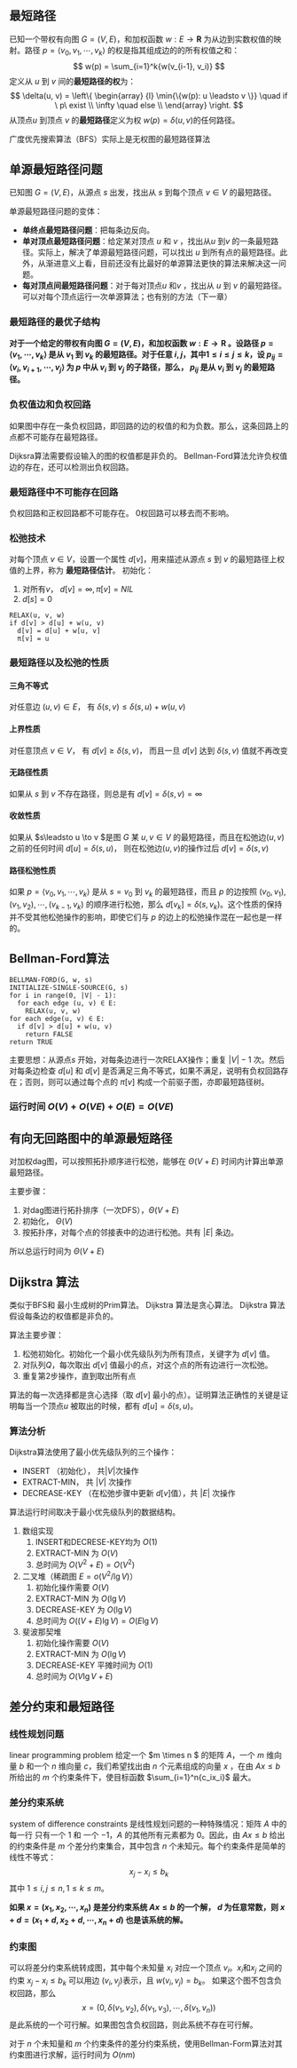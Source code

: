 


## 最短路径
已知一个带权有向图 $G=(V, E)$，和加权函数 $w: E \to \boldsymbol{R}$ 为从边到实数权值的映射。路径 $p = \langle v_0, v_1, \cdots, v_k \rangle$ 的权是指其组成边的的所有权值之和：$$ w(p) = \sum_{i=1}^k{w(v_{i-1}, v_i)} $$ 定义从 $u$ 到 $v$ 间的**最短路径的权**为：
$$ \delta(u, v) = \left\{
\begin{array} {l}
\min{\{w(p): u \leadsto v \}}  \quad if \ p\ exist \\ \infty \quad else \\
\end{array} \right. $$
从顶点$u$ 到顶点 $v$ 的**最短路径**定义为权 $w(p)=\delta(u, v)$的任何路径。

广度优先搜索算法（BFS）实际上是无权图的最短路径算法

## 单源最短路径问题
已知图 $G=(V, E)$，从源点 $s$ 出发，找出从 $s$ 到每个顶点 $v \in V$ 的最短路径。

单源最短路径问题的变体：
- **单终点最短路径问题**：把每条边反向。
- **单对顶点最短路径问题**：给定某对顶点 $u$ 和 $v$ ，找出从$u$ 到$v$ 的一条最短路径。实际上，解决了单源最短路径问题，可以找出 $u$ 到所有点的最短路径。此外，从渐进意义上看，目前还没有比最好的单源算法更快的算法来解决这一问题。
- **每对顶点间最短路径问题**：对于每对顶点$u$ 和$v$ ，找出从 $u$ 到 $v$ 的最短路径。可以对每个顶点运行一次单源算法；也有别的方法（下一章）

### 最短路径的最优子结构
**对于一个给定的带权有向图 $G=(V, E)$，和加权函数 $w: E \to \boldsymbol{R}$ 。设路径 $p = \langle v_1, \cdots, v_k \rangle$ 是从 $v_1$ 到 $v_k$ 的最短路径。对于任意 $i,j$，其中$1\le i \le j \le k$，设 $p_{ij}= \langle v_i, v_{i+1}, \cdots, v_{j} \rangle$ 为 $p$ 中从 $v_i$ 到 $v_j$ 的子路径，那么， $p_{ij}$ 是从 $v_i$ 到 $v_j$ 的最短路径。**

### 负权值边和负权回路
如果图中存在一条负权回路，即回路的边的权值的和为负数。那么，这条回路上的点都不可能存在最短路径。

Dijksra算法需要假设输入的图的权值都是非负的。
Bellman-Ford算法允许负权值边的存在，还可以检测出负权回路。

### 最短路径中不可能存在回路
负权回路和正权回路都不可能存在。
0权回路可以移去而不影响。

### 松弛技术
对每个顶点 $v\in V$，设置一个属性 $d[v]$，用来描述从源点 $s$ 到 $v$ 的最短路径上权值的上界，称为 **最短路径估计**。
初始化：
1. 对所有$v$， $d[v] = \infty, \pi[v] = NIL$
2. $d[s] = 0$

```
RELAX(u, v, w)
if d[v] > d[u] + w(u, v)
  d[v] = d[u] + w[u, v]
  π[v] = u
```

### 最短路径以及松弛的性质

#### 三角不等式
对任意边 $(u, v) \in E$， 有 $\delta(s, v) \le \delta(s, u) + w(u, v)$
#### 上界性质
对任意顶点 $v \in V$， 有 $d[v] \ge \delta(s, v)$， 而且一旦 $d[v]$ 达到 $\delta(s, v)$ 值就不再改变
#### 无路径性质
如果从 $s$ 到 $v$ 不存在路径，则总是有 $d[v] = \delta(s, v) = \infty$
#### 收敛性质
如果从 $s\leadsto u \to v $是图 $G$ 某 $u, v\in V$ 的最短路径，而且在松弛边$(u, v)$ 之前的任何时间 $d[u] = \delta(s, u)$， 则在松弛边$(u, v)$的操作过后 $d[v] = \delta(s, v)$
#### 路径松弛性质
如果 $p = \langle v_0, v_1, \cdots, v_k \rangle$ 是从 $s=v_0$ 到 $v_k$ 的最短路径，而且 $p$ 的边按照 $(v_0, v_1),(v_1, v_2),\cdots,(v_{k-1}, v_k)$ 的顺序进行松弛，那么 $d[v_k] = \delta(s, v_k)$。这个性质的保持并不受其他松弛操作的影响，即使它们与 $p$ 的边上的松弛操作混在一起也是一样的。


## Bellman-Ford算法
```
BELLMAN-FORD(G, w, s)
INITIALIZE-SINGLE-SOURCE(G, s)
for i in range(0, |V| - 1):
  for each edge (u, v) ∈ E:
    RELAX(u, v, w)
for each edge(u, v) ∈ E:
  if d[v] > d[u] + w(u, v)
    return FALSE
return TRUE
```

主要思想：从源点$s$ 开始，对每条边进行一次RELAX操作；重复 $|V|-1$ 次。然后对每条边检查 $d[u]$ 和 $d[v]$ 是否满足三角不等式，如果不满足，说明有负权回路存在；否则，则可以通过每个点的 $\pi[v]$ 构成一个前驱子图，亦即最短路径树。

### 运行时间 $O(V) + O(VE) + O(E) = O(VE)$

## 有向无回路图中的单源最短路径
对加权dag图，可以按照拓扑顺序进行松弛，能够在 $\Theta(V + E)$ 时间内计算出单源最短路径。

主要步骤：
1. 对dag图进行拓扑排序（一次DFS），$\Theta(V+E)$
2. 初始化， $\Theta(V)$
3. 按拓扑序，对每个点的邻接表中的边进行松弛。共有 $|E|$ 条边。

所以总运行时间为 $\Theta(V+E)$

## Dijkstra 算法
类似于BFS和 最小生成树的Prim算法。
Dijkstra 算法是贪心算法。
Dijkstra 算法假设每条边的权值都是非负的。

算法主要步骤：
1. 松弛初始化。初始化一个最小优先级队列为所有顶点，关键字为 $d[v]$ 值。
2. 对队列$Q$，每次取出 $d[v]$ 值最小的点，对这个点的所有边进行一次松弛。
3. 重复第2步操作，直到取出所有点

算法的每一次选择都是贪心选择（取 $d[v]$ 最小的点）。证明算法正确性的关键是证明每当一个顶点$u$ 被取出的时候，都有 $d[u] = \delta(s, u)$。


### 算法分析
Dijkstra算法使用了最小优先级队列的三个操作：
- INSERT （初始化）， 共$|V|$次操作
- EXTRACT-MIN，   共 $|V|$ 次操作
- DECREASE-KEY （在松弛步骤中更新 $d[v]$值），共 $|E|$ 次操作

算法运行时间取决于最小优先级队列的数据结构。
1. 数组实现
    1. INSERT和DECRESE-KEY均为 $O(1)$
    2. EXTRACT-MIN 为 $O(V)$
    3. 总时间为 $O(V^2 + E) = O(V^2)$
2. 二叉堆（稀疏图 $E = o(V^2/\lg V)$）
    1. 初始化操作需要 $O(V)$
    2. EXTRACT-MIN 为 $O(\lg V)$
    3. DECREASE-KEY 为 $O(\lg V)$
    4. 总时间为 $O((V + E) \lg V) = O(E \lg V)$
3. 斐波那契堆
    1. 初始化操作需要 $O(V)$
    2. EXTRACT-MIN 为 $O(\lg V)$
    3. DECREASE-KEY 平摊时间为 $O(1)$
    4. 总时间为 $O(V \lg V + E)$

## 差分约束和最短路径

### 线性规划问题
linear programming problem
给定一个 $m \times n $ 的矩阵 $A$，一个 $m$ 维向量 $b$ 和一个 $n$ 维向量 $c$，我们希望找出由 $n$ 个元素组成的向量 $x$ ，在由 $Ax \le b$ 所给出的 $m$ 个约束条件下，使目标函数 $\sum_{i=1}^n{c_ix_i}$ 最大。

### 差分约束系统
system of difference constraints 是线性规划问题的一种特殊情况：矩阵 $A$ 中的每一行 只有一个 $1$ 和 一个 $-1$，$A$ 的其他所有元素都为 0。因此，由 $Ax \le b$ 给出的约束条件是 $m$ 个差分约束集合，其中包含 $n$ 个未知元。每个约束条件是简单的线性不等式：
$$ x_j - x_i \le b_k$$ 其中 $1 \le i, j\le n, 1 \le k \le m$。

**如果 $x= (x_1, x_2, \cdots, x_n)$ 是差分约束系统 $Ax \le b$ 的一个解， $d$ 为任意常数，则 $x + d = (x_1 + d, x_2 + d ,\cdots, x_n + d)$ 也是该系统的解。**

### 约束图
可以将差分约束系统转成图，其中每个未知量 $x_i$  对应一个顶点 $v_i$。$x_i$和$x_j$ 之间的约束 $x_j - x_i \le b_k$ 可以用边 $(v_i, v_j)$表示，且 $w(v_i, v_j) = b_k$。
如果这个图不包含负权回路，那么 $$ x = (0, \delta(v_1, v_2), \delta(v_1, v_3), \cdots, \delta(v_1, v_n))$$ 是此系统的一个可行解。如果图包含负权回路，则此系统不存在可行解。

对于 $n$ 个未知量和 $m$ 个约束条件的差分约束系统，使用Bellman-Form算法对其约束图进行求解，运行时间为 $O(nm)$
